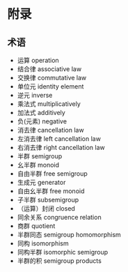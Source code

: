 # 附录

## 术语

  - 运算 operation
  - 结合律 associative law
  - 交换律 commutative law
  - 单位元 identity element
  - 逆元 inverse
  - 乘法式 multiplicatively
  - 加法式 additively
  - 负(元素) negative
  - 消去律 cancellation law
  - 左消去律 left cancellation law
  - 右消去律 right cancellation law
  - 半群 semigroup
  - 幺半群 monoid
  - 自由半群 free semigroup
  - 生成元 generator
  - 自由幺半群 free monoid
  - 子半群 subsemigroup
  - （运算）封闭 closed
  - 同余关系 congruence relation
  - 商群 quotient
  - 半群同态 semigroup homomorphism
  - 同构 isomorphism
  - 同构半群 isomorphic semigroup
  - 半群的积 semigroup products
